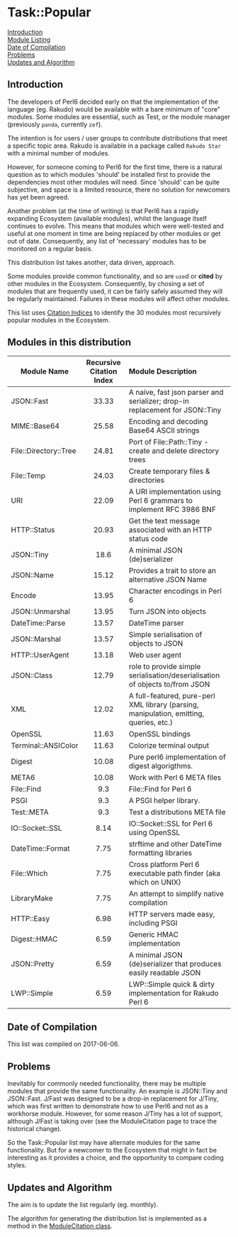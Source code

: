 # Task::Popular
[Introduction](#introduction)    
[Module Listing](#modules-in-this-distribution)  
[Date of Compilation](#date-of-compilation)  
[Problems](#problems)  
[Updates and Algorithm](#updates-and-algorithm)

## Introduction

The developers of Perl6 decided early on that the implementation
of the language (eg. Rakudo) would be available with a bare minimum of "core" modules.
Some modules are essential, such as Test, or the module manager (previously `panda`, currently `zef`).

The intention is for users / user groups to contribute distributions that meet a specific topic area.
Rakudo is available in a package called `Rakudo Star` with a minimal number of modules.

However, for someone coming to Perl6 for the first time, there is a natural question as to which
modules 'should' be installed first to provide the dependencies most other modules will need.
Since 'should' can be quite subjective, and space is a limited resource, there no solution for newcomers has yet been agreed.

Another problem (at the time of writing) is that Perl6 has a rapidly expanding Ecosystem (available modules),
whilst the language itself
continues to evolve. This means that modules which were well-tested and useful at one moment in time are being
replaced by other modules or get out of date. Consequently, any list of 'necessary' modules has to
be monitored on a regular basis.

This distribution list takes another, data driven, approach.

Some modules provide common functionality, and so are `use`d or **cited** by other modules in the Ecosystem.
Consequently, by chosing a set of modules that are
frequently used, it can be fairly safely assumed they will be regularly maintained. Failures in these modules will affect other modules.

This list uses [Citation Indices](http://finanalyst.github.io/ModuleCitation/) to identify the 30 modules most recursively popular modules in the Ecosystem.

## Modules in this distribution

| Module Name | Recursive Citation Index | Module Description |
|---| :---: | :--- |
| JSON::Fast | 33.33 | A naive, fast json parser and serializer; drop-in replacement for JSON::Tiny |
| MIME::Base64 | 25.58 | Encoding and decoding Base64 ASCII strings |
| File::Directory::Tree | 24.81 | Port of File::Path::Tiny - create and delete directory trees |
| File::Temp | 24.03 | Create temporary files & directories |
| URI | 22.09 | A URI implementation using Perl 6 grammars to implement RFC 3986 BNF |
| HTTP::Status | 20.93 | Get the text message associated with an HTTP status code |
| JSON::Tiny | 18.6 | A minimal JSON (de)serializer |
| JSON::Name | 15.12 | Provides a trait to store an alternative JSON Name |
| Encode | 13.95 | Character encodings in Perl 6 |
| JSON::Unmarshal | 13.95 | Turn JSON into objects |
| DateTime::Parse | 13.57 | DateTime parser |
| JSON::Marshal | 13.57 | Simple serialisation of objects to JSON |
| HTTP::UserAgent | 13.18 | Web user agent |
| JSON::Class | 12.79 | role to provide simple serialisation/deserialisation of objects to/from JSON |
| XML | 12.02 | A full-featured, pure-perl XML library (parsing, manipulation, emitting, queries, etc.) |
| OpenSSL | 11.63 | OpenSSL bindings |
| Terminal::ANSIColor | 11.63 | Colorize terminal output |
| Digest | 10.08 | Pure perl6 implementation of digest algorigthms. |
| META6 | 10.08 | Work with Perl 6 META files |
| File::Find | 9.3 | File::Find for Perl 6 |
| PSGI | 9.3 | A PSGI helper library. |
| Test::META | 9.3 | Test a distributions META file |
| IO::Socket::SSL | 8.14 | IO::Socket::SSL for Perl 6 using OpenSSL |
| DateTime::Format | 7.75 | strftime and other DateTime formatting libraries |
| File::Which | 7.75 | Cross platform Perl 6 executable path finder (aka which on UNIX) |
| LibraryMake | 7.75 | An attempt to simplify native compilation |
| HTTP::Easy | 6.98 | HTTP servers made easy, including PSGI |
| Digest::HMAC | 6.59 | Generic HMAC implementation |
| JSON::Pretty | 6.59 | A minimal JSON (de)serializer that produces easily readable JSON |
| LWP::Simple | 6.59 | LWP::Simple quick & dirty implementation for Rakudo Perl 6 |

## Date of Compilation

This list was compiled on 2017-06-06.

## Problems

Inevitably for commonly needed functionality, there may be multiple modules that provide the same functionality.
An example is JSON::Tiny and JSON::Fast. J/Fast was designed to be a drop-in replacement for J/Tiny, which
was first written to demonstrate how to use Perl6 and not as a workhorse module. However, for some reason J/Tiny
has a lot of support, although J/Fast is taking over (see the  ModuleCitation page to trace the historical change).

So the Task::Popular list may have alternate modules for the same functionality. But for a newcomer to the Ecosystem
that might in fact be interesting as it provides a choice, and the opportunity to compare coding styles.

## Updates and Algorithm

The aim is to update the list regularly (eg. monthly).

The algorithm for generating the distribution list is implemented as a method in the [ModuleCitation class](https://github.com/finanalyst/ModuleCitation).

